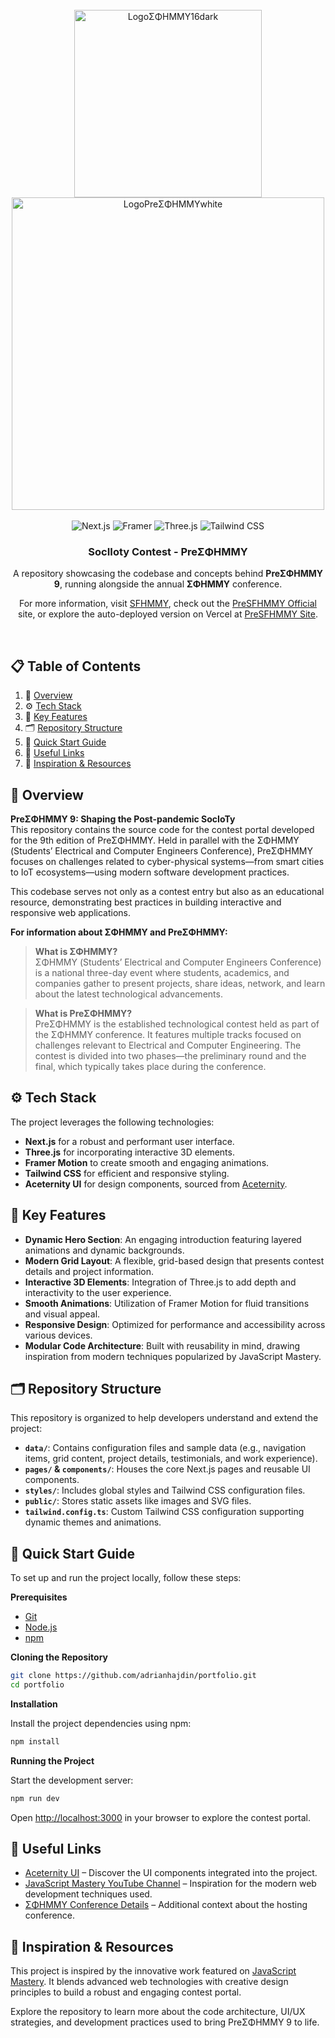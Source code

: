<div align="center">
  <br />

  <img src="https://github.com/user-attachments/assets/a66b526b-e840-405b-a4c9-8b79047c3c34" alt="LogoΣΦΗΜΜΥ16dark" width="300"/>
  <img src="https://github.com/user-attachments/assets/cfd22e46-f275-49e5-8563-7175261db24c" alt="LogoPreΣΦΗΜΜΥwhite" width="500"/>

  <br />
  <br />
  
  <div>
    <img src="https://img.shields.io/badge/-Next_JS-black?style=for-the-badge&logoColor=white&logo=nextdotjs&color=000000" alt="Next.js" />
    <img src="https://img.shields.io/badge/-Framer-black?style=for-the-badge&logoColor=white&logo=framer&color=0055FF" alt="Framer" />
    <img src="https://img.shields.io/badge/-Three_JS-black?style=for-the-badge&logoColor=white&logo=threedotjs&color=000000" alt="Three.js" />
    <img src="https://img.shields.io/badge/-Tailwind_CSS-black?style=for-the-badge&logoColor=white&logo=tailwindcss&color=06B6D4" alt="Tailwind CSS" />
  </div>

  <h3>SocIIoty Contest - PreΣΦΗΜΜΥ</h3>

  <p>
    A repository showcasing the codebase and concepts behind <strong>PreΣΦΗΜΜΥ 9</strong>, 
    running alongside the annual <strong>ΣΦΗΜΜΥ</strong> conference.
  </p>

  <p>
    For more information, visit 
    <a href="https://sfhmmy.gr/">SFHMMY</a>, 
    check out the <a href="https://presfhmmy.sfhmmy.gr/">PreSFHMMY Official</a> site, 
    or explore the auto-deployed version on Vercel at 
    <a href="https://pre-sfhmmy.vercel.app/">PreSFHMMY Site</a>.
  </p>

  <br />
</div>

## 📋 Table of Contents

1. 🤖 [Overview](#overview)
2. ⚙️ [Tech Stack](#tech-stack)
3. 🔋 [Key Features](#features)
4. 🗂️ [Repository Structure](#structure)
5. 🤸 [Quick Start Guide](#quick-start)
6. 🔗 [Useful Links](#links)
7. 🚀 [Inspiration & Resources](#more)

## 🤖 Overview

**PreΣΦΗΜΜΥ 9: Shaping the Post-pandemic SocIoTy**  
This repository contains the source code for the contest portal developed for the 9th edition of PreΣΦΗΜΜΥ. Held in parallel with the ΣΦΗΜΜΥ (Students’ Electrical and Computer Engineers Conference), PreΣΦΗΜΜΥ focuses on challenges related to cyber-physical systems—from smart cities to IoT ecosystems—using modern software development practices.

This codebase serves not only as a contest entry but also as an educational resource, demonstrating best practices in building interactive and responsive web applications.

**For information about ΣΦΗΜΜΥ and PreΣΦΗΜΜΥ:**

> **What is ΣΦΗΜΜΥ?**  
> ΣΦΗΜΜΥ (Students’ Electrical and Computer Engineers Conference) is a national three-day event where students, academics, and companies gather to present projects, share ideas, network, and learn about the latest technological advancements.

> **What is PreΣΦΗΜΜΥ?**  
> PreΣΦΗΜΜΥ is the established technological contest held as part of the ΣΦΗΜΜΥ conference. It features multiple tracks focused on challenges relevant to Electrical and Computer Engineering. The contest is divided into two phases—the preliminary round and the final, which typically takes place during the conference.

## ⚙️ Tech Stack

The project leverages the following technologies:

- **Next.js** for a robust and performant user interface.
- **Three.js** for incorporating interactive 3D elements.
- **Framer Motion** to create smooth and engaging animations.
- **Tailwind CSS** for efficient and responsive styling.
- **Aceternity UI** for design components, sourced from [Aceternity](https://ui.aceternity.com/).

## 🔋 Key Features

- **Dynamic Hero Section**: An engaging introduction featuring layered animations and dynamic backgrounds.
- **Modern Grid Layout**: A flexible, grid-based design that presents contest details and project information.
- **Interactive 3D Elements**: Integration of Three.js to add depth and interactivity to the user experience.
- **Smooth Animations**: Utilization of Framer Motion for fluid transitions and visual appeal.
- **Responsive Design**: Optimized for performance and accessibility across various devices.
- **Modular Code Architecture**: Built with reusability in mind, drawing inspiration from modern techniques popularized by JavaScript Mastery.

## 🗂️ Repository Structure

This repository is organized to help developers understand and extend the project:

- **`data/`**: Contains configuration files and sample data (e.g., navigation items, grid content, project details, testimonials, and work experience).
- **`pages/` & `components/`**: Houses the core Next.js pages and reusable UI components.
- **`styles/`**: Includes global styles and Tailwind CSS configuration files.
- **`public/`**: Stores static assets like images and SVG files.
- **`tailwind.config.ts`**: Custom Tailwind CSS configuration supporting dynamic themes and animations.

## 🤸 Quick Start Guide

To set up and run the project locally, follow these steps:

**Prerequisites**

- [Git](https://git-scm.com/)
- [Node.js](https://nodejs.org/en)
- [npm](https://www.npmjs.com/)

**Cloning the Repository**

```bash
git clone https://github.com/adrianhajdin/portfolio.git
cd portfolio
```

**Installation**

Install the project dependencies using npm:

```bash
npm install
```

**Running the Project**

Start the development server:

```bash
npm run dev
```

Open [http://localhost:3000](http://localhost:3000) in your browser to explore the contest portal.

## 🔗 Useful Links

- [Aceternity UI](https://ui.aceternity.com/) – Discover the UI components integrated into the project.
- [JavaScript Mastery YouTube Channel](https://www.youtube.com/@javascriptmastery/videos) – Inspiration for the modern web development techniques used.
- [ΣΦΗΜΜΥ Conference Details](https://sfhmmy.gr/) – Additional context about the hosting conference.

## 🚀 Inspiration & Resources

This project is inspired by the innovative work featured on [JavaScript Mastery](https://www.youtube.com/@javascriptmastery/videos). It blends advanced web technologies with creative design principles to build a robust and engaging contest portal.

Explore the repository to learn more about the code architecture, UI/UX strategies, and development practices used to bring PreΣΦΗΜΜΥ 9 to life.
